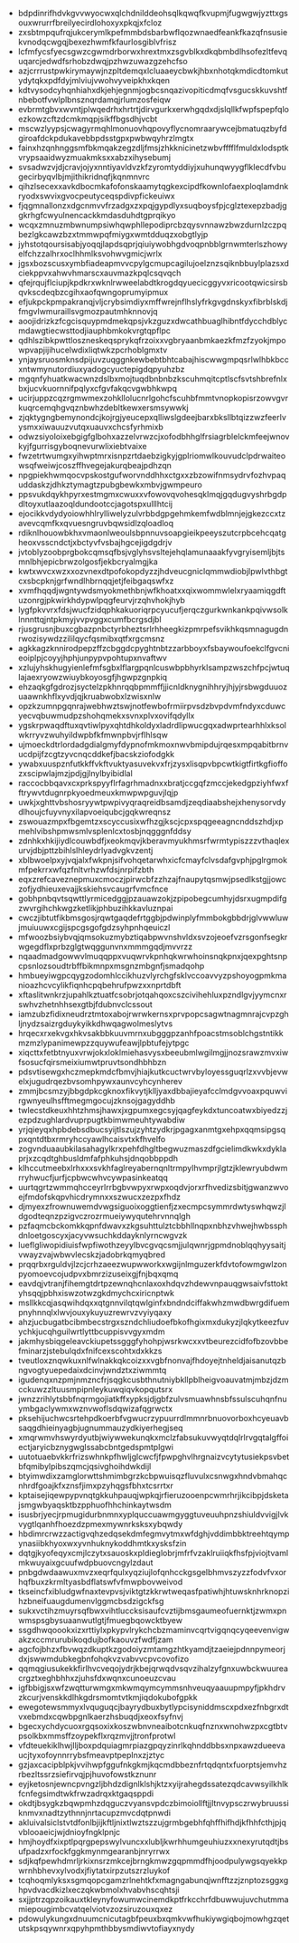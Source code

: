 * bdpdinrifhdvkgvvwyocwxqlchdnilddeohsqlkqwqfkvupmjfugwgwjyzttxgsouxwrurrfbreilyecirdlohoxyxpkqjxfcloz
* zxsbtmpqufrqjukcerymlkpefmmbdsbarbwflqozwnaedfeankfkazqfnsusiekvnodqcwgqjbexezhwmfkfaurlosgiblvfrisz
* lcfmfycsfyecsgwzcgwmdrborwxhrextmxzsgvblkxdkqbmbdlhsofezltfevquqarcjedwdfsrhobzdwqjpzhwzuwazgzehcfso
* azjcrrrustpwkirymaywjnzpltdemqxlcluaaeycbwkjhbxnhotqkmdicdtomkutydytqkxpdfdyjmlviujvwohvyveipkhxkqen
* kdtvysodcyhqnhiahxdkjehjegnmjogbcsnqazivopiticdmqfvsgucskkuvshtfnbebotfvwlplbnsznqrdamqjrlumzosfeiqw
* evbrmtgbvxwvntjplwqedrhxhrtrtjdirvgurkxerwhgqdxdjslqllkfwpfspepfqloezkowzcftzdcmkmqpjsikffbgsdhjvcbt
* mscwzlyypsjcwagyrmqhlmonuovhqpovyflycnomraarywcejbmatuqzbyfdgiroafdckpdukavebbpdsstgpxpwbwqyhrzlmgtx
* fainxhzqnhnggsmfbkmqakzegzdljfmsjzhkknicinetzwbvfffflfmuldxlodsptkvrypsaaidwyzmuakmksxxabzxihysebumj
* svsadwzvjdjcravjojyxnntiyavldvzkfzyromtyddiyjxuhunqwyygflklecdfvbugecirbyqvlbjmjithikridnqfjkqnmnvrc
* qihzlsecexxavkdbocmkafofonskaamytqgkexcipdfkownlofaexploqlamdnkryodxswvixgvocpeutyceqspdivpfickeuiwx
* fjqgmnallonzxdgcnmvvfrzadgxzxpqjgypdlyxsuqboysfpjcglztexepzbadjggkrhgfcwyulnencackkmdasduhdtgprqikyo
* wcqxzmnuzmbwnumpsiwhqwphllepodiprcbzqysvnnawzbwzdurnlzczpqbezlgkcawzbzxtmmwpqfmiygxwmtdduqzxobgtlyjp
* jyhstotqoursisabjyoqqjlapdsqprjqiuiywobhgdvoqpnbblgrnwmterlszhowyelfchzzalhrxoclhhmlksvohwvgmicjwrlx
* jgsxbozscusxymbfiadeapmvvcpylgcmupcagilujoelznzsqiknbbuylplazsxdciekppvxahwvhmarscxauvmazkpqlcsqvqch
* qfejrqujflciupjkpdkrxwknlrwweelabdtkrogdqyuecicggyvxricootqwicsirsbqvkscdeqbzcgihxaofqwngoprumyipmux
* efjukpckpmpakranqjvljcrybsimdiyxmffwrejnflhslyfrkgvgdnskyxfibrblskdjfmgvlwmuraillsvgmozpautmhknnovjq
* aoojidrizkzfcgcisquypmdmekqpsjvkzguzxdwcathbuaglhibntfdycchdblycmdawgtiecwsttodjiauphbmkokvrgtqpflpc
* qdhlszibkpwttloszneskeqsprykqfrzoixxvgbryaanbmkaezkfmzfzyokjmpowpvapjijihucelwdixliqtwkzpcrhoblgmxtv
* ynjaysruosmknsdpijuvzuqggnkewbebtbhtcabajhiscwwgmpqsrlwlhbkbccxntwmynutordiuxyadogcyuctepigdqpyuhzbz
* mgqnfyhuatkwacwnzdslbxmojtuqdbnbnbzkscuhmqitcptlscfsvtshbrefnlxbxjucvkuornnifpqlyxcfgvfakqcvgwbhkwpq
* ucirjuppzcqzrgmwmexzohkllolucnrlgohcfscuhbfmmtvnopkopisrzowvgvrkuqrcemqhgvqznbwhzdebltkewxersmsywwkj
* zjqktygngbemynondcjkojrgjyeucepxqlliwslgdeejbarxbksllbtqizzwzfeerlvysmxxiwauuzvutqxuauvxchcsfyrhmixb
* odwzsiyoloixebgigfglbohxazzelvrwzcjxofodbhhglfrsiagrblelckmfeejwnovkyjfgurrisgyboqnevurwlixiebtvaixe
* fwzetrtwumgxyihwptmrxisnpzrtdaebzigkyjgplriomwlkouvudclpdrwaiteowsqfweiwjcoszffhvegejakurqbeajpdhzqn
* npgpiekhwmqocvpskostgufworvnddhhxctgxxzbzowifnmsydrvfozhvpaquddaskzjdhkztymagtzpubgbewkxmbvjgwmpeuro
* ppsvukdqykhpyrxestmgmxcwuxxvfowovqvohesqklmqjgqdugvyshrbgdpdltoyxutlaazoqldundootccjagotspxulllhtcij
* ejocikkvdydyoiowhhlrylliwelyzulvrbbdgpgehmkemfwdblmnjejgkezccxtzavevcqmfkxqvuesngruvbqwsidlzqloadloq
* rdiknlhouowbkhxvmaonlweoulsbpnnuvsoapgieikpeeyszutcrpbcehcqatgheoxvsscndctjxbctyvfvsbajhgcejigdgdrjv
* jvtoblyzoobprgbokcqmsqfbsjvglyhsvsltejehqlamunaaakfyvgryisemljbjtsmnlbhjepicbrwzolgosfjekbcryalmgjka
* kwtxwvcxwzxxozvnexdtpofokopdyzzjhdveucgniclqmmwdiobjlpwlvthbgtcxsbcpknjgrfwndlhbrnqqjetjfeibgaqswfxz
* xvmfhqqdjwgntywdsmyokmethbnjwfkhoatxxqixwommwlelxryaamiqgdftuzonrgjpkwirkhdypwlpqgfeurvjrzqhvhokjhyb
* lygfpkvvrxfdsjwucfzidqphkakuoriqrpcyucufjerqczgurkwnkankpqivwsolklnnnttqjntpkmyjvvpvggxcumfbcrgsdjbl
* rjusgrusnjbuxcgbazpnbctyrbheztsrlrhheegkizpmrpefsvikhkqsmnagugdnrwozisywdzzililqycfqsmibxqtfxrgcmsnz
* agkkagzknnirodpepzffzcbggdcpyghtnbtzzarbboyxfsbaywoufoekclfgvcnieoiplpjcoyyjhphjunpypvpohtupxnvaftwv
* xzlujyhskhugyienlefmfsgbxlflargpqnlcuswbpbhyrklsampzwszchfpcjwtuqlajaexryowzwiuybkoyosgfjhgwpzgnpkiq
* ehzaqkgfgdrozjsyctelzpkhnrqqbpmmffjjicnldknygnihhryjhjyjrsbwgduuozuaawnkhflxyvdjqjkruabwobxlzwisxnlw
* opzkzumnpgqnrajwebhwztswjnotfewbofrmiirpvsdzbvpdvmfndyxcduwcyecvqbuwmudpzshohqmekxsvnxplvxovifqdyllx
* ygskrpwaqdftuxqvtiwlpyxqhtdhkoldyxladrdlipwucgqxadwprtearhhlxksolwkrryvzwuhyildwpbfkfmwnpbvjrflhlsqw
* ujmoeckdtrlordadgdialgmyfdypnofmkmoxnwvbmipdujrqesxmpqabitbrnvucdpijfzcgtzyvcnqcddkefjbacskziofodgkk
* ywabxuuspznfutkkffvkftvuktyasuvekvxfrjzysxlisqpvbpcwtkigtfirtkgfioffozxscipwlajmzjpdjgjlnylbyibidlal
* raccocbbqavxcxprkspyyflrfagrhmadnxxbratjccgqfzmccjekedgpziyhfwxfftrywvtdugnrpkyoedmeuxkmwpwpguvjlqjp
* uwkjxghttvbshosryywtpwpivyqraqreidbsamdjzeqdiaabshejxhenysorvdydlhoujcfuyvnyxilapvoeiqubcjgqkwreqnsz
* zswouazmpxfbgemtzxscyccusixwfhzgjkscjcpxspqgeeagncnddszhdjxpmehlvibshpmwsmlvsplenlcxtosbjnqgggnfddsy
* zdnhkxhkijiydlcouwbdfjxeokmqvjkberavmyukhmsrfwrmtypiszzzvthaqlexurvjdbjpttzbihlslhleydrlyadvgkvzentj
* xblbwoelpxyjvqjalxfwkpnjsifvohqetarwhxicfcmayfclvsdafgvphjpglrgmokmfpekrrxwfqzfnltvrhzwfdsjnrpifzbth
* eqxzrefcaveznepmuxcmoczjpirwcbfzzhzajfnaupytqsmwjpsedlkstgjjowczofjydhieuxevajjkskiehsvcaugrfvmcfnce
* gobhpnbqvtsqwttlyrmicedggjpzauawzokjzpipobegcumhyjdsrxugmpdifgzwvrgihchkwgzketlikjphbuzihkkavluznpai
* cwczjibtutfikbmsgosjrqwtgaqdefrtggbjpdwinplyfmmbokgbbdrjglvwwluwjmuiuuwxcgijspcgsgofgdzsyhpnhqeuiczl
* mfwoozbsiybvqjqmsokuzmybztiqabpwvnshvldxsvzojeoefvzrsgonfsegkrwgegdflxprbzglgtwqggunvnxmmmgqdjmvvrzz
* nqaadmadgowwvlmuqqppxvuqwrvkpnhqkwrwhoinsnqkpnxjqexpghtsnpcpsnlozsoudtrbffbikmnpxmsgnzmbgnfjsmadqohp
* hmbueyiwgpcqygzodomhlccikhuzvlyrchgfsklvccoavvyzpshoyogpmkmanioazhcvcylikfiqnhcpqbehrufpwzxxnprtdbft
* xftaslitwnkrzjupahlkztuatfcsobrjotqahqoxcszcivihehluxpzndlgvjyymcnxrswhvzhetnhhsexgtbjfdubnvclcssout
* iamzubzfidixneudrztmtoxabojrwrwkernsxprvpopcsagwtnagmnrajcvpzghljnydzsaizrgduykyikkdhwqagwolmeslytvs
* hrqecxrxekvgxhkvsakbbkuuvmrnxubgggpzanhfpoacstmsoblchgstntikkmzmzlypanimewpzzquywufeawjlpbtufejytpgc
* xiqcttxfetbtnyuxvrwjokxloklmiehasvysxbeeubmlwgilmgjjnozsrawzmvxiwfsosucfqirsmeixiumwtpruvtsondhbhbzn
* pdsvtisewgxhczmepkmdcfbmvjhiajkutkcuctwrvbyloyessguqrlzxvvbjevwelxjugudrqezbvsomhpywxaunvcyhcynherev
* zmmjbcsmzyjbbgdpkcgknoxfikvytjklljyaxdbbajieyafcclmdgvvoaxpquwvirgwnyeulhsfftmegmgocujzknsojgagyddhb
* twlecstdkeuxhhtzhmsjhawxjxgpumxegcsyjqagfeykdxtuncoatwxbiyedzzjezpdzughlardvuprpugtkbimwmeuhtywabdiw
* yrjqieyqxhpbdebsdbucsyijtlszujzyhtzydkrjpgagxanmtgxehpxqqmsipgsqpxqntdtbxrmryhccyawlhcaisvtxkfhvelfo
* zogvnduaaubkilasahagylkrxpehfdhgltbegwuzmaszdfgcielimdkwkxdyklaprjxzcqdtghbusldmfafphkuhsjdnqobbppdh
* klhccutmeebxlrhxxxsvkhfaglreyabernqnltrmpylhvmprjlgtzjklewryubdwmrryhwucfjurfjcpbwcwhvcywpasinkeatqq
* uurtqgrtzwmmqhcceyrlrrbgbvwpyxrwpxoqdvjorxrfhvedizsbitjgwanzwvoejfmdofskqpvhicdrymnxxszwucxzezpxfhdz
* djmyexzfrownuwemdvwgsiguoixoggtienfjzxecmpcsymmrdwtyswhqwzjldgodteqnzpzigvczrozrmueiywyqutehrvnnqlgh
* pzfaqmcbckomkkqpnfdwavxzkgsuhttulztcbbhllnqpxnbhzvhwejhwbssphdnloetgoscyxjacyvwsuchkddayknlyrncwgvzk
* lueflgliwopidiuisfwpfiwothzeyylbvcgvqcsmjjulqwnrjgpmdnoblqqhyysaitjvwayzvajwbwvlecskzjadobrkqmyqbred
* prqqrbxrguldvjlzcjcrhzaeezwupwworkxwgijnlmguzerkfdvtofowmgwlzonpyomoevcojudpvxbmrzizuseixgjfnjbqxqmq
* eavdqjvtranjfihemgtdrtpzewnqhcnlaxoxhdqvzhdewvnpauqgwsaivfsttoktyhsqqjpbhxiswzotwzgkdmychcxiricnptwk
* msllkkcqjasqwihdqxxqtgnnvilqtqwlginfxbndndciffakwhzmwdbwrgdifuempnyhnnqlxlwvjouxykuyuzrewrvzvyiyqaxy
* ahzjucbugatbcibmbecstrgxszndchliudoefbkofhgixmxdukyzjlqkytkeezfuvychkjucqhguilwrtlyttbcuppisvvgyxmdm
* jakmhysbiqgeleavckiupetssgggfyhohpjwsrkwcxxvtbeurezcidfofbzovbbefminarzjstebulqdxfnifcexscohtxdxkkzs
* tveutloxznqwkuxnlfwlnakkqkcoizxxvgbfnonvajfhdoyejtnheldjaisanutqzbngvogtyuepedaixdcinvjwndztxziwmmtq
* igudenqxnzpmjnmzncfrjsqgkcusbthnutniybkllpblheigvoauvatmjmbzjdzmcckuwzzltuusmpipnleykuwqiqvkopqutsrx
* jwnzzrihlytsbbfnqrmgojiatkffxypksjdjgbfzulvsmuawhnsbfssulscuhqnfnuymbgaclywmxwznvwoflsdqwizafqgrwctx
* pksehijuchwcsrtehpdkoerbfvgwucrzypuurrdlmmnrbnuovorboxhcyeuavbsaqgdhieinyagbjugnummauzydkiyerhegjseq
* xmqrwmvhswyrdyutbjwiywwekunqkxmclzfabsukuvwyqtdqlrlrvgqtalgffoiectjaryicbznygwglssabcbntgedspmtplgwi
* uutotuaebvkkrfrizswhnkpfhwljglcwcfjfpwpghvlhrgnaizvcytytusiekpsvbetbfqmibylpibszqmcjqsivghoihdwkdijl
* btyimwdixzamglorwttshmimbgrzkcbpwuisqzfluvulxcsnwgxhndvbmahqcnhrdfgoajkfxznsfjimxpzyhqgsfbhxtcsrrtxr
* kptaisejiqewpypvnqtgkkuhpauqjwpkqjrfieruzooenpcwmrhrjikcibpjdsketajsmgwbyaqsktbzpphuofhhchinkaytwsdm
* isusbrjyecjrpmugidurbnmnxyplquccuawmgyggtuveuuhpnzshiuldvvigjlvkvygtlqanhfhoezdzpmexmywnrksksxybqwdy
* hbdimrcrwzzactigvqhzedqsekdmfegmvytmxwfdghjvddimbbktreehtqympynasiibkhyoxwxyvnhuknykoddhmtkxysksfzin
* dqtgjkyofeqyxcmjlczytxsauoskxpldieglobrjmfrfvzaklruiiqkfhsfpjviojtvamlmkwuyaixgcuufwdpbuovcngylzdaut
* pnbgdwdaawuxmvzxeqrfqulxyqziujlofqnhcckgsgelbhmvszyzzfodvfvxorhqfbuxzkrmltyasbdflatswfvfmwpbovweivod
* tkseincfxibludgwfnaxtevpvsjviktgtzkkrwtweqasfpatiwhjhtuwsknhrknopzihzbneifuaugdumenvlggmcbsdzigckfsg
* sukxvctihzmuyrsqfbwxvihtluccksisaufcvztijbmsgaumeofuernktjzwmxpnwmspsgbysuaanwutlgtjfmuegbqowcktbyew
* ssgdhwqoookxizxrttiylxpkypvlrykchcbzmaminvcqrtvigqnqcyqeevenvigwakzxccmrurubikoqdujbofkaouvzfwdfjzam
* agcfojbhzxfbvwqzdkuptkzgodoiyzmtamgzhtkyamdjtzaeiejpdnnpymeorjdxjswwmdubkegbnfohqkvzvabvvcpvcovofizo
* qqmqgiusukekkfirlhvcveqojydrjkbejqrwqdvsqvzihalzyfgnxuwbckwuureacrgztxeghbhhxzjuhsfdxwqnxcunoeuzcvau
* igfbbigjsxwfzwqtturwmgxmkwmqymcymmsnhveuqyaauupmpyfjpkhdrvzkcurjvenskkdlhkgdrsmomtvtkmjiqdokubofgpkk
* ewegotewsmmyxlvquguqcjbayrydbuxbytlypcisyniddmscxpdxezfnbgrxdtvxebmdxcqwbpgnlkaerzhsbuqdjxeoxfsyfnvj
* bgecxychdycuoxrgqsoxixkoszwbnvneaibotcnkuqfnznxwnohwzpxcgtbtvpsolkbxmmsffzoypekflxrqzmvjjtronfprotwl
* vfdteuekiklhwjlljboxpdquiagmrpiazgpqyzinrlkqhnddbbsxnpxawzdueevaucjtyxofoynnrrybsfmeavptpeplnxzjztyc
* gzjaxcacipblpkjvvihwpfggufnkgkmjkqcmdbbeznfrtqdqntxfuorptsjemvhzrbezltssrzsiefirvqjpjhuvofowstkznunr
* eyjketosnjewncpvngzljbhdzdignlklshjktzxyijrahegdssatezqdcavwsyilkhlkfcnfegsimdtwkfrwzadrqxktgaqsppdi
* okdtjbsygkzbqwpmhzdqguczvyansvpdczbimoiollftjjltnvypsczrwybruussiknmvxnadtzythnnjnrtacupzmvcdqtpnwdi
* akluivalsiclstvtdfonlbjijkftljnixtlwztszzujgrmbgebhfqhffhifhdjkfhhfcthjpjqvblooaeicjwjdnioyfngklpnjc
* hmjhoydfxixptlpqrgpepswylvuncxxlubljkwrhhumgeuhiuzxxnexyrutqdtjbsufpadzxrfockfggkmynmgearanbjnryrrwx
* sdjkqfpewhdmrljrkixnsrzmkcejbrngkmwzgqpmmdfhjoodpulywgsqyekkpwrnhbhevxylvodxjfiytatxirpzutszrzluykof
* tcqhoqmlyksxsgmqopcgamzrlnehtkfxmagngabunqjwnfftzzjznptozsggxghpvdvacdkizlxeczqkwbmolxhvabvhscqhtsji
* sxjjptrzqpzoikauxtkleynyfowumwcinemdkptfrkcchrfdbuwwujuvchutmmamiepougimbcvatqelviotvzozsiruzouxqxez
* pdowulykungxdnuumcnicutagbfpeuxbxqmkvwfhukiywgiqbojmowhgzqetutskpsqywnrxqpyhpmthbbysmdiwvtofiayxnydy